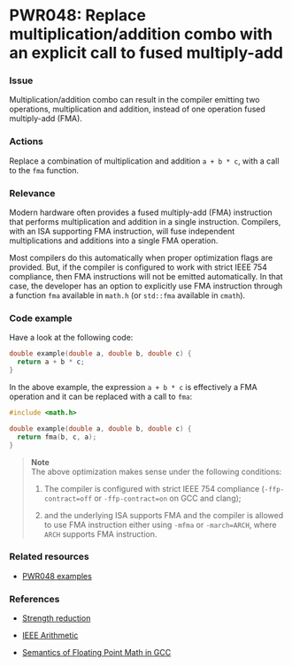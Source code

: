 # PWR048: Replace multiplication/addition combo with an explicit call to fused multiply-add

### Issue

Multiplication/addition combo can result in the compiler emitting two
operations, multiplication and addition, instead of one operation fused
multiply-add (FMA).

### Actions

Replace a combination of multiplication and addition `a + b * c`, with a call to
the `fma` function.

### Relevance

Modern hardware often provides a fused multiply-add (FMA) instruction that
performs multiplication and addition in a single instruction. Compilers, with an
ISA supporting FMA instruction, will fuse independent multiplications and
additions into a single FMA operation.

Most compilers do this automatically when proper optimization flags are
provided. But, if the compiler is configured to work with strict IEEE 754
compliance, then FMA instructions will not be emitted automatically. In that
case, the developer has an option to explicitly use FMA instruction through a
function `fma` available in `math.h` (or `std::fma` available in `cmath`).

### Code example

Have a look at the following code:

```c
double example(double a, double b, double c) {
  return a + b * c;
}
```

In the above example, the expression `a + b * c` is effectively a FMA operation
and it can be replaced with a call to `fma`:

```c
#include <math.h>

double example(double a, double b, double c) {
  return fma(b, c, a);
}
```

>**Note**  
>The above optimization makes sense under the following conditions:
>
>1. The compiler is configured with strict IEEE 754 compliance
>(`-ffp-contract=off` or `-ffp-contract=on` on GCC and clang);
>
>2. and the underlying ISA supports FMA and the compiler is allowed to use
>FMA instruction either using `-mfma` or `-march=ARCH`, where `ARCH` supports
>FMA instruction.

### Related resources

* [PWR048 examples](https://github.com/codee-com/open-catalog/tree/main/Checks/PWR048/)

### References

* [Strength reduction](../../Glossary/Strength-reduction.md)

* [IEEE Arithmetic](https://docs.oracle.com/cd/E19957-01/806-3568/ncg_math.html#:~:text=IEEE%20754%20specifies%20exactly%20the,defined%20by%20the%20IEEE%20standard)

* [Semantics of Floating Point Math in GCC](https://gcc.gnu.org/wiki/FloatingPointMath)
